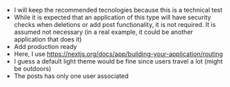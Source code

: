 - I will keep the recommended tecnologies because this is a technical test
- While it is expected that an application of this type will have security checks when deletions or add post functionality, it is not required. It is assumed not necessary (in a real example, it could be another application that does it)
- Add production ready
- Here, I use https://nextjs.org/docs/app/building-your-application/routing
- I guess a default light theme would be fine since users travel a lot (might be outdoors)
- The posts has only one user associated